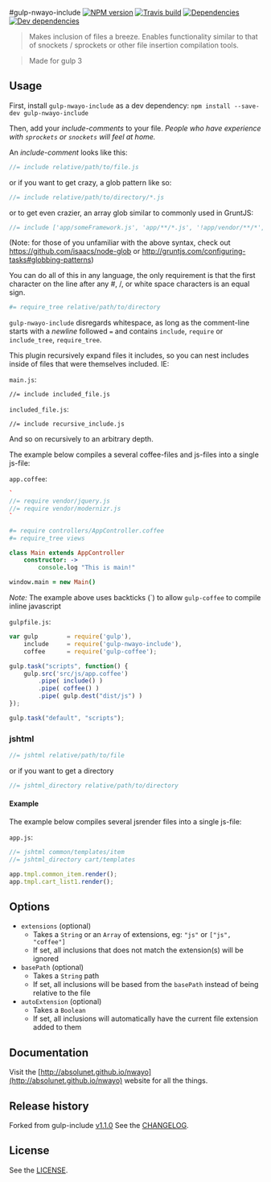 #gulp-nwayo-include [![NPM version][npm-image]][npm-url]
[![Travis build][travis-image]][travis-url] [![Dependencies][david-dep-image]][david-dep-url] [![Dev dependencies][david-devdep-image]][david-devdep-url]

>Makes inclusion of files a breeze.
Enables functionality similar to that of snockets / sprockets or other file insertion compilation tools.

> Made for gulp 3


## Usage
First, install `gulp-nwayo-include` as a dev dependency:
`npm install --save-dev gulp-nwayo-include`

Then, add your _include-comments_ to your file.
_People who have experience with `sprockets` or `snockets` will feel at home._


An _include-comment_ looks like this:
```javascript
//= include relative/path/to/file.js
```
or if you want to get crazy, a glob pattern like so:
```javascript
//= include relative/path/to/directory/*.js
```

or to get even crazier, an array glob similar to commonly used in GruntJS:
```javascript
//= include ['app/someFramework.js', 'app/**/*.js', '!app/vendor/**/*', 'app/someLibrary.js']
```

(Note: for those of you unfamiliar with the above syntax, check out https://github.com/isaacs/node-glob
or http://gruntjs.com/configuring-tasks#globbing-patterns)

You can do all of this in any language, the only requirement is that the first character
 on the line after any #, /, or white space characters is an equal sign.
```coffeescript
#= require_tree relative/path/to/directory
```
`gulp-nwayo-include` disregards whitespace, as long as the comment-line starts with a _newline_ followed `=` and contains `include`, `require` or `include_tree`, `require_tree`.

This plugin recursively expand files it includes, so you can nest includes inside of files that
    were themselves included. IE:

`main.js`:
```
//= include included_file.js
```

`included_file.js`:
```
//= include recursive_include.js
```
And so on recursively to an arbitrary depth.

The example below compiles a several coffee-files and js-files into a single js-file:

`app.coffee`:

```coffeescript
`
//= require vendor/jquery.js
//= require vendor/modernizr.js
`

#= require controllers/AppController.coffee
#= require_tree views

class Main extends AppController
	constructor: ->
		console.log "This is main!"

window.main = new Main()
```
*Note:* The example above uses backticks (\`) to allow `gulp-coffee` to compile inline javascript

`gulpfile.js`:

```javascript
var gulp		= require('gulp'),
	include		= require('gulp-nwayo-include'),
	coffee		= require('gulp-coffee');

gulp.task("scripts", function() {
	gulp.src('src/js/app.coffee')
		.pipe( include() )
		.pipe( coffee() )
		.pipe( gulp.dest("dist/js") )
});

gulp.task("default", "scripts");
```


### jshtml
```javascript
//= jshtml relative/path/to/file
```
or if you want to get a directory
```javascript
//= jshtml_directory relative/path/to/directory
```

#### Example
The example below compiles several jsrender files into a single js-file:

`app.js`:

```javascript
//= jshtml common/templates/item
//= jshtml_directory cart/templates

app.tmpl.common_item.render();
app.tmpl.cart_list1.render();
```


## Options
* `extensions` (optional)
	* Takes a `String` or an `Array` of extensions, eg: `"js"` or `["js", "coffee"]`
	* If set, all inclusions that does not match the extension(s) will be ignored
* `basePath` (optional)
	* Takes a `String` path
	* If set, all inclusions will be based from the `basePath` instead of being relative to the file
* `autoExtension` (optional)
	* Takes a `Boolean`
	* If set, all inclusions will automatically have the current file extension added to them


## Documentation
Visit the [http://absolunet.github.io/nwayo](http://absolunet.github.io/nwayo) website for all the things.

## Release history
Forked from gulp-include [v1.1.0](https://github.com/wiledal/gulp-include/commit/c1e06c2c6ba76af9f00548675b817719a90a9f86)
See the [CHANGELOG](https://github.com/absolunet/gulp-nwayo-include/blob/master/CHANGELOG.md).

## License
See the [LICENSE](https://github.com/absolunet/gulp-nwayo-include/blob/master/LICENSE.md).




[travis-url]: https://travis-ci.org/absolunet/gulp-nwayo-include/builds
[travis-image]: http://img.shields.io/travis/absolunet/gulp-nwayo-include.svg?style=flat

[david-dep-url]: https://david-dm.org/absolunet/gulp-nwayo-include
[david-dep-image]: http://img.shields.io/david/absolunet/gulp-nwayo-include.svg?style=flat

[david-devdep-url]: https://david-dm.org/absolunet/gulp-nwayo-include
[david-devdep-image]: http://img.shields.io/david/dev/absolunet/gulp-nwayo-include.svg?style=flat

[npm-url]: https://npmjs.org/package/gulp-nwayo-include
[npm-image]: http://img.shields.io/npm/v/gulp-nwayo-include.svg?style=flat

